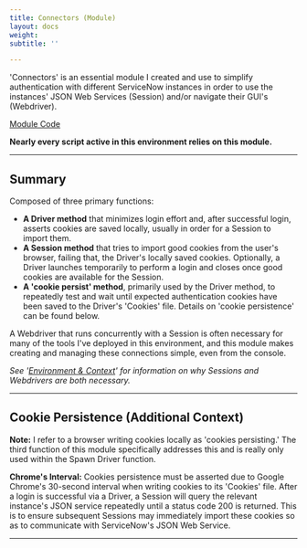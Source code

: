 ```yaml
---
title: Connectors (Module)
layout: docs
weight: 
subtitle: ''

---
```

'Connectors' is an essential module I created and use to simplify authentication with different ServiceNow instances in order to use the instances' JSON Web Services (Session) and/or navigate their GUI's (Webdriver).

[Module Code](/docs/connectors/module-code/)

**Nearly every script active in this environment relies on this module.**
<hr />

## Summary

Composed of three primary functions:

* **A Driver method** that minimizes login effort and, after successful login, asserts cookies are saved locally, usually in order for a Session to import them.
* **A Session method** that tries to import good cookies from the user's browser, failing that, the Driver's locally saved cookies. Optionally, a Driver launches temporarily to perform a login and closes once good cookies are available for the Session.
* **A 'cookie persist' method**, primarily used by the Driver method, to repeatedly test and wait until expected authentication cookies have been saved to the Driver's 'Cookies' file. Details on 'cookie persistence' can be found below.

A Webdriver that runs concurrently with a Session is often necessary for many of the tools I've deployed in this environment, and this module makes creating and managing these connections simple, even from the console.

_See '_[_Environment & Context_](/docs/general-context/)_' for information on why Sessions and Webdrivers are both necessary._

<hr />

## Cookie Persistence (Additional Context)

**Note:** I refer to a browser writing cookies locally as 'cookies persisting.' The third function of this module specifically addresses this and is really only used within the Spawn Driver function.

**Chrome's Interval:** Cookies persistence must be asserted due to Google Chrome's 30-second interval when writing cookies to its 'Cookies' file. After a login is successful via a Driver, a Session will query the relevant instance's JSON service repeatedly until a status code 200 is returned. This is to ensure subsequent Sessions may immediately import these cookies so as to communicate with ServiceNow's JSON Web Service.

<hr />